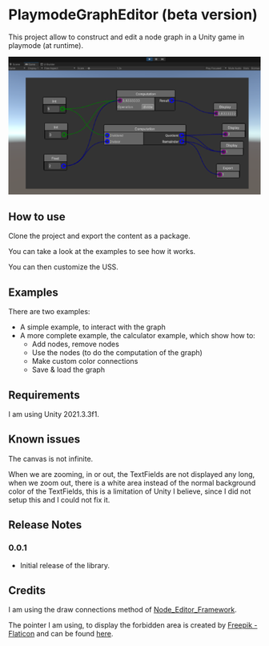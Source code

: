 # PlaymodeGraphEditor (beta version)

This project allow to construct and edit a node graph in a Unity game in playmode (at runtime).

![A calculator graph](/Documentation/Resources/CalculatorGraph.png)

## How to use

Clone the project and export the content as a package.

You can take a look at the examples to see how it works.

You can then customize the USS.

## Examples

There are two examples:
* A simple example, to interact with the graph
* A more complete example, the calculator example, which show how to:
  * Add nodes, remove nodes
  * Use the nodes (to do the computation of the graph)
  * Make custom color connections
  * Save & load the graph

## Requirements

I am using Unity 2021.3.3f1.

## Known issues

The canvas is not infinite.

When we are zooming, in or out, the TextFields are not displayed any long, when we zoom out, there is a white area instead of the normal background color of the TextFields, this is a limitation of Unity I believe, since I did not setup this and I could not fix it.

## Release Notes

### 0.0.1

- Initial release of the library.

## Credits

I am using the draw connections method of [Node_Editor_Framework](https://github.com/Seneral/Node_Editor_Framework).

The pointer I am using, to display the forbidden area is created by [Freepik - Flaticon](https://www.flaticon.com/free-icons/ui) and can be found [here](https://www.flaticon.com/free-icon/pointer_7686046?term=mouse%20cursor%20forbidden&page=1&position=16&page=1&position=16&related_id=7686046&origin=style).
